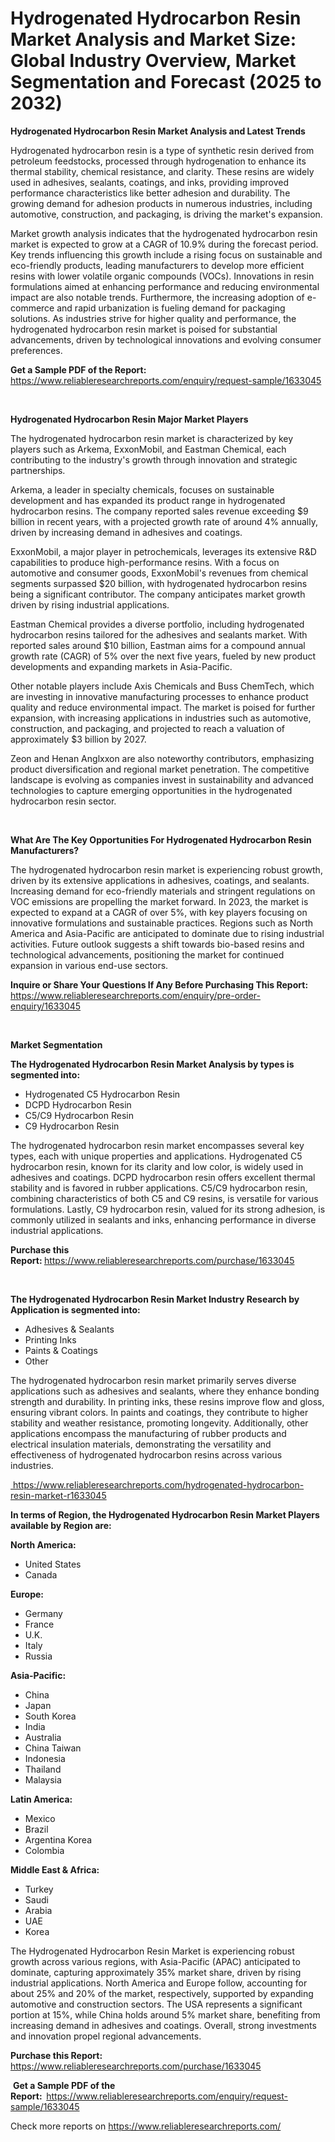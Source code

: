 <p><h1>Hydrogenated Hydrocarbon Resin Market Analysis and Market Size: Global Industry Overview, Market Segmentation and Forecast (2025 to 2032)</h1></p><p><strong>Hydrogenated Hydrocarbon Resin Market Analysis and Latest Trends</strong></p>
<p><p>Hydrogenated hydrocarbon resin is a type of synthetic resin derived from petroleum feedstocks, processed through hydrogenation to enhance its thermal stability, chemical resistance, and clarity. These resins are widely used in adhesives, sealants, coatings, and inks, providing improved performance characteristics like better adhesion and durability. The growing demand for adhesion products in numerous industries, including automotive, construction, and packaging, is driving the market's expansion.</p><p>Market growth analysis indicates that the hydrogenated hydrocarbon resin market is expected to grow at a CAGR of 10.9% during the forecast period. Key trends influencing this growth include a rising focus on sustainable and eco-friendly products, leading manufacturers to develop more efficient resins with lower volatile organic compounds (VOCs). Innovations in resin formulations aimed at enhancing performance and reducing environmental impact are also notable trends. Furthermore, the increasing adoption of e-commerce and rapid urbanization is fueling demand for packaging solutions. As industries strive for higher quality and performance, the hydrogenated hydrocarbon resin market is poised for substantial advancements, driven by technological innovations and evolving consumer preferences.</p></p>
<p><strong>Get a Sample PDF of the Report:&nbsp;</strong> <a href="https://www.reliableresearchreports.com/enquiry/request-sample/1633045?utm_campaign=33&utm_medium=2&utm_source=Github&utm_content=ia&utm_term=30012025&utm_id=hydrogenated-hydrocarbon-resin">https://www.reliableresearchreports.com/enquiry/request-sample/1633045</a></p>
<p>&nbsp;</p>
<p><strong>Hydrogenated Hydrocarbon Resin Major Market Players</strong></p>
<p><p>The hydrogenated hydrocarbon resin market is characterized by key players such as Arkema, ExxonMobil, and Eastman Chemical, each contributing to the industry's growth through innovation and strategic partnerships. </p><p>Arkema, a leader in specialty chemicals, focuses on sustainable development and has expanded its product range in hydrogenated hydrocarbon resins. The company reported sales revenue exceeding $9 billion in recent years, with a projected growth rate of around 4% annually, driven by increasing demand in adhesives and coatings.</p><p>ExxonMobil, a major player in petrochemicals, leverages its extensive R&D capabilities to produce high-performance resins. With a focus on automotive and consumer goods, ExxonMobil's revenues from chemical segments surpassed $20 billion, with hydrogenated hydrocarbon resins being a significant contributor. The company anticipates market growth driven by rising industrial applications.</p><p>Eastman Chemical provides a diverse portfolio, including hydrogenated hydrocarbon resins tailored for the adhesives and sealants market. With reported sales around $10 billion, Eastman aims for a compound annual growth rate (CAGR) of 5% over the next five years, fueled by new product developments and expanding markets in Asia-Pacific.</p><p>Other notable players include Axis Chemicals and Buss ChemTech, which are investing in innovative manufacturing processes to enhance product quality and reduce environmental impact. The market is poised for further expansion, with increasing applications in industries such as automotive, construction, and packaging, and projected to reach a valuation of approximately $3 billion by 2027.</p><p>Zeon and Henan Anglxxon are also noteworthy contributors, emphasizing product diversification and regional market penetration. The competitive landscape is evolving as companies invest in sustainability and advanced technologies to capture emerging opportunities in the hydrogenated hydrocarbon resin sector.</p></p>
<p>&nbsp;</p>
<p><strong>What Are The Key Opportunities For Hydrogenated Hydrocarbon Resin Manufacturers?</strong></p>
<p><p>The hydrogenated hydrocarbon resin market is experiencing robust growth, driven by its extensive applications in adhesives, coatings, and sealants. Increasing demand for eco-friendly materials and stringent regulations on VOC emissions are propelling the market forward. In 2023, the market is expected to expand at a CAGR of over 5%, with key players focusing on innovative formulations and sustainable practices. Regions such as North America and Asia-Pacific are anticipated to dominate due to rising industrial activities. Future outlook suggests a shift towards bio-based resins and technological advancements, positioning the market for continued expansion in various end-use sectors.</p></p>
<p><strong>Inquire or Share Your Questions If Any Before Purchasing This Report:</strong> <a href="https://www.reliableresearchreports.com/enquiry/pre-order-enquiry/1633045?utm_campaign=33&utm_medium=2&utm_source=Github&utm_content=ia&utm_term=30012025&utm_id=hydrogenated-hydrocarbon-resin">https://www.reliableresearchreports.com/enquiry/pre-order-enquiry/1633045</a></p>
<p>&nbsp;</p>
<p><strong>Market Segmentation</strong></p>
<p><strong>The Hydrogenated Hydrocarbon Resin Market Analysis by types is segmented into:</strong></p>
<p><ul><li>Hydrogenated C5 Hydrocarbon Resin</li><li>DCPD Hydrocarbon Resin</li><li>C5/C9 Hydrocarbon Resin</li><li>C9 Hydrocarbon Resin</li></ul></p>
<p><p>The hydrogenated hydrocarbon resin market encompasses several key types, each with unique properties and applications. Hydrogenated C5 hydrocarbon resin, known for its clarity and low color, is widely used in adhesives and coatings. DCPD hydrocarbon resin offers excellent thermal stability and is favored in rubber applications. C5/C9 hydrocarbon resin, combining characteristics of both C5 and C9 resins, is versatile for various formulations. Lastly, C9 hydrocarbon resin, valued for its strong adhesion, is commonly utilized in sealants and inks, enhancing performance in diverse industrial applications.</p></p>
<p><strong>Purchase this Report:&nbsp;</strong><a href="https://www.reliableresearchreports.com/purchase/1633045?utm_campaign=33&utm_medium=2&utm_source=Github&utm_content=ia&utm_term=30012025&utm_id=hydrogenated-hydrocarbon-resin">https://www.reliableresearchreports.com/purchase/1633045</a></p>
<p>&nbsp;</p>
<p><strong>The Hydrogenated Hydrocarbon Resin Market Industry Research by Application is segmented into:</strong></p>
<p><ul><li>Adhesives & Sealants</li><li>Printing Inks</li><li>Paints & Coatings</li><li>Other</li></ul></p>
<p><p>The hydrogenated hydrocarbon resin market primarily serves diverse applications such as adhesives and sealants, where they enhance bonding strength and durability. In printing inks, these resins improve flow and gloss, ensuring vibrant colors. In paints and coatings, they contribute to higher stability and weather resistance, promoting longevity. Additionally, other applications encompass the manufacturing of rubber products and electrical insulation materials, demonstrating the versatility and effectiveness of hydrogenated hydrocarbon resins across various industries.</p></p>
<p><a href="https://www.reliableresearchreports.com/hydrogenated-hydrocarbon-resin-market-r1633045?utm_campaign=33&utm_medium=2&utm_source=Github&utm_content=ia&utm_term=30012025&utm_id=hydrogenated-hydrocarbon-resin">&nbsp;https://www.reliableresearchreports.com/hydrogenated-hydrocarbon-resin-market-r1633045</a></p>
<p><strong>In terms of Region, the Hydrogenated Hydrocarbon Resin Market Players available by Region are:</strong></p>
<p>
    <p> <strong> North America: </strong>
        <ul>
            <li>United States</li>
            <li>Canada</li>
        </ul>
        </p> 
    <p> <strong> Europe: </strong>
        <ul>
            <li>Germany</li>
            <li>France</li>
            <li>U.K.</li>
            <li>Italy</li>
            <li>Russia</li>
        </ul>
        </p> 
    <p> <strong> Asia-Pacific: </strong>
        <ul>
            <li>China</li>
            <li>Japan</li>
            <li>South Korea</li>
            <li>India</li>
            <li>Australia</li>
            <li>China Taiwan</li>
            <li>Indonesia</li>
            <li>Thailand</li>
            <li>Malaysia</li>
        </ul>
        </p> 
    <p> <strong> Latin America: </strong>
        <ul>
            <li>Mexico</li>
            <li>Brazil</li>
            <li>Argentina Korea</li>
            <li>Colombia</li>
        </ul>
        </p> 
    <p> <strong> Middle East & Africa: </strong>
        <ul>
            <li>Turkey</li>
            <li>Saudi</li>
            <li>Arabia</li>
            <li>UAE</li>
            <li>Korea</li>
        </ul>
    </p>
    </p>
<p><p>The Hydrogenated Hydrocarbon Resin Market is experiencing robust growth across various regions, with Asia-Pacific (APAC) anticipated to dominate, capturing approximately 35% market share, driven by rising industrial applications. North America and Europe follow, accounting for about 25% and 20% of the market, respectively, supported by expanding automotive and construction sectors. The USA represents a significant portion at 15%, while China holds around 5% market share, benefiting from increasing demand in adhesives and coatings. Overall, strong investments and innovation propel regional advancements.</p></p>
<p><strong>Purchase this Report: </strong><a href="https://www.reliableresearchreports.com/purchase/1633045?utm_campaign=33&utm_medium=2&utm_source=Github&utm_content=ia&utm_term=30012025&utm_id=hydrogenated-hydrocarbon-resin">https://www.reliableresearchreports.com/purchase/1633045</a></p>
<p>&nbsp;<strong>Get a Sample PDF of the Report:&nbsp;&nbsp;</strong><a href="https://www.reliableresearchreports.com/enquiry/request-sample/1633045?utm_campaign=33&utm_medium=2&utm_source=Github&utm_content=ia&utm_term=30012025&utm_id=hydrogenated-hydrocarbon-resin">https://www.reliableresearchreports.com/enquiry/request-sample/1633045</a></p>
<p><strong></strong></p>
<p>Check more reports on <a href="https://www.reliableresearchreports.com/?utm_campaign=33&utm_medium=2&utm_source=Github&utm_content=ia&utm_term=30012025&utm_id=hydrogenated-hydrocarbon-resin">https://www.reliableresearchreports.com/</a></p>